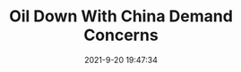 ---
"title": "Oil Down With China Demand Concerns"
"date": "2021-9-20 19:47:34"
"feed_name": "RIGZONE"
"feed_website": "http://www.rigzone.com/"
"feed_rss": "http://www.rigzone.com/news/rss/rigzone_latest.aspx"
"link": "https://www.rigzone.com/news/wire/oil_down_with_china_demand_concerns-20-sep-2021-166478-article/?rss=true"
"file": "_posts/2021-1-1-17dc3e94e6980d7ac28f0283f63504c652c9294f.md"
"accident": "0"
"drilling": "0"
"dead": "0"
"injured": "0"
"where": "unknown site"
---